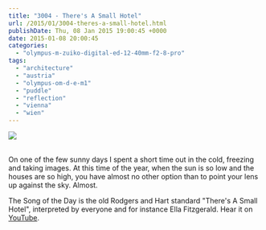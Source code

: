 ```yaml
---
title: "3004 - There's A Small Hotel"
url: /2015/01/3004-theres-a-small-hotel.html
publishDate: Thu, 08 Jan 2015 19:00:45 +0000
date: 2015-01-08 20:00:45
categories: 
  - "olympus-m-zuiko-digital-ed-12-40mm-f2-8-pro"
tags: 
  - "architecture"
  - "austria"
  - "olympus-om-d-e-m1"
  - "puddle"
  - "reflection"
  - "vienna"
  - "wien"
---
```

<div class="container">
<div class="center"><a target="_blank" href="https://d25zfm9zpd7gm5.cloudfront.net/1200x1200/2015/20150106_124035_lr.jpg"><img src="https://d25zfm9zpd7gm5.cloudfront.net/0600x0600/2015/20150106_124035_lr.jpg" /></a></div>
</div>
<br />

On one of the few sunny days I spent a short time out in the cold, freezing and taking images. At this time of the year, when the sun is so low and the houses are so high, you have almost no other option than to point your lens up against the sky. Almost.

The Song of the Day is the old Rodgers and Hart standard "There's A Small Hotel", interpreted by everyone and for instance Ella Fitzgerald. Hear it on <a href="https://www.youtube.com/watch?v=JuD8InlCk-Y" target="_blank">YouTube</a>.
